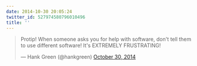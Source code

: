 ```yaml
---
date: 2014-10-30 20:05:24
twitter_id: 527974580796010496
title: ''
---
```


<blockquote class="twitter-tweet"><p lang="en" dir="ltr">Protip! When someone asks you for help with software, don&#39;t tell them to use different software! It&#39;s EXTREMELY FRUSTRATING!</p>&mdash; Hank Green (@hankgreen) <a href="https://twitter.com/hankgreen/status/527969072055451648?ref_src=twsrc%5Etfw">October 30, 2014</a></blockquote>
<script async src="https://platform.twitter.com/widgets.js" charset="utf-8"></script>
